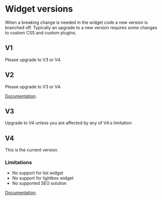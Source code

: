 # Widget versions

When a breaking change is needed in the widget code a new version is branched off. Typically an upgrade to a new version requires some changes to custom CSS and custom plugins.

## V1

Please upgrade to V3 or V4.

## V2

Please upgrade to V3 or V4.

[Documentation](https://github.com/Humany/humany-docs/tree/vnext).

## V3

Upgrade to V4 unless you are affected by any of V4:s limitation

## V4

This is the current version.

### Limitations

* No support for list widget
* No support for lightbox widget
* No supported SEO solution

[Documentation](https://github.com/Humany/humany-docs/).
